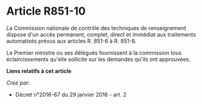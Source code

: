 # Article R851-10

La Commission nationale de contrôle des techniques de renseignement dispose d'un accès permanent, complet, direct et immédiat
aux traitements automatisés prévus aux articles R. 851-6 à R. 851-8. 

Le Premier ministre ou ses délégués fournissent à la commission tous éclaircissements qu'elle sollicite sur les demandes
qu'ils ont approuvées.

**Liens relatifs à cet article**

_Créé par_:

  - Décret n°2016-67 du 29 janvier 2016 - art. 2
